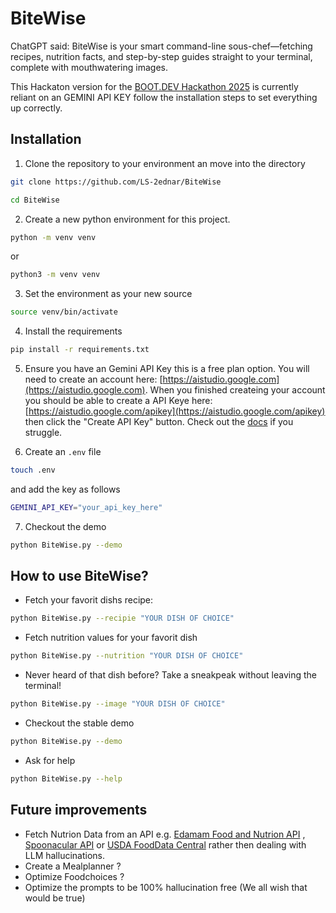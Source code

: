 # BiteWise
ChatGPT said: BiteWise is your smart command-line sous-chef—fetching recipes, nutrition facts, and step-by-step guides straight to your terminal, complete with mouthwatering images.

This Hackaton version for the [BOOT.DEV Hackathon 2025](https://blog.boot.dev/news/hackathon-2025/) is currently reliant on an GEMINI API KEY follow the installation steps to set everything up correctly.

## Installation

1. Clone the repository to your environment an move into the directory
```bash
git clone https://github.com/LS-2ednar/BiteWise
```
```bash
cd BiteWise
```

2. Create a new python environment for this project.
```bash
python -m venv venv
```

or

```bash
python3 -m venv venv
```

3. Set the environment as your new source
```bash
source venv/bin/activate
```

4. Install the requirements
```bash
pip install -r requirements.txt
```

5. Ensure you have an Gemini API Key this is a free plan option. You will need to create an account here: [https://aistudio.google.com](https://aistudio.google.com). When you finished createing your account you should be able to create a API Keye here: [https://aistudio.google.com/apikey](https://aistudio.google.com/apikey) then click the "Create API Key" button. Check out the [docs](https://ai.google.dev/gemini-api/docs/api-key?hl=en) if you struggle.

6. Create an ```.env``` file 
```bash
touch .env
```

and add the key as follows

```bash
GEMINI_API_KEY="your_api_key_here"
```

7. Checkout the demo
```bash
python BiteWise.py --demo
```
## How to use BiteWise?

- Fetch your favorit dishs recipe:
```bash
python BiteWise.py --recipie "YOUR DISH OF CHOICE"
```

- Fetch nutrition values for your favorit dish
```bash
python BiteWise.py --nutrition "YOUR DISH OF CHOICE"
```

- Never heard of that dish before? Take a sneakpeak without leaving the terminal!
```bash
python BiteWise.py --image "YOUR DISH OF CHOICE"
```

- Checkout the stable demo
```bash
python BiteWise.py --demo
```

- Ask for help
```bash
python BiteWise.py --help
```

## Future improvements
- Fetch Nutrion Data from an API e.g. [Edamam Food and Nutrion API](https://developer.edamam.com/edamam-docs-nutrition-api) , [Spoonacular API](https://spoonacular.com/food-api) or [USDA FoodData Central](https://fdc.nal.usda.gov/api-guide) rather then dealing with LLM hallucinations.
- Create a Mealplanner ?
- Optimize Foodchoices ?
- Optimize the prompts to be 100% hallucination free (We all wish that would be true)